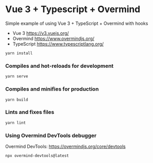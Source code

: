 # Vue 3 + Typescript + Overmind

Simple example of using Vue 3 + TypeScript + Overmind with hooks

* Vue 3 <https://v3.vuejs.org/>
* Overmind <https://www.overmindjs.org/>
* TypeScript <https://www.typescriptlang.org/>

```
yarn install
```

### Compiles and hot-reloads for development

```
yarn serve
```

### Compiles and minifies for production

```
yarn build
```

### Lints and fixes files

```
yarn lint
```

### Using Overmind DevTools debugger

Overmind DevTools: <https://overmindjs.org/core/devtools>

```
npx overmind-devtools@latest
```
